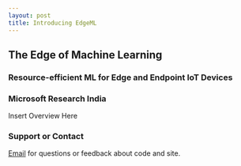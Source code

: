 ```yaml
---
layout: post
title: Introducing EdgeML
---
```


## The Edge of Machine Learning
### Resource-efficient ML for Edge and Endpoint IoT Devices
### Microsoft Research India

Insert Overview Here

### Support or Contact

[Email](mailto:harshasi@microsoft.com) for questions or feedback about code and site.

